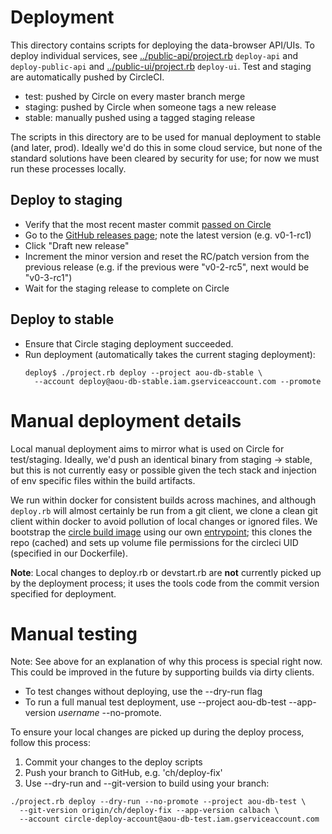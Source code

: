 # Deployment

This directory contains scripts for deploying the data-browser API/UIs. To deploy
individual services, see [../public-api/project.rb](../public-api/project.rb) `deploy-api` and
`deploy-public-api` and [../public-ui/project.rb](../public-ui/project.rb) `deploy-ui`. Test
and staging are automatically pushed by CircleCI.

- test: pushed by Circle on every master branch merge
- staging: pushed by Circle when someone tags a new release
- stable: manually pushed using a tagged staging release

The scripts in this directory are to be used for manual deployment to stable
(and later, prod). Ideally we'd do this in some cloud service, but none of the
standard solutions have been cleared by security for use; for now we must run
these processes locally.

## Deploy to staging

- Verify that the most recent master commit [passed on Circle](https://circleci.com/gh/all-of-us/workflows/data-browser/tree/master)
- Go to the [GitHub releases page](https://github.com/all-of-us/data-browser/releases);
  note the latest version (e.g. v0-1-rc1)
- Click "Draft new release"
- Increment the minor version and reset the RC/patch version from the previous
  release (e.g. if the previous were "v0-2-rc5", next would be "v0-3-rc1")
- Wait for the staging release to complete on Circle

## Deploy to stable

- Ensure that Circle staging deployment succeeded.
- Run deployment (automatically takes the current staging deployment):
  ```
  deploy$ ./project.rb deploy --project aou-db-stable \
    --account deploy@aou-db-stable.iam.gserviceaccount.com --promote
  ```

# Manual deployment details

Local manual deployment aims to mirror what is used on Circle for test/staging.
Ideally, we'd push an identical binary from staging -> stable, but this is not
currently easy or possible given the tech stack and injection of env specific
files within the build artifacts.

We run within docker for consistent builds across machines, and although
`deploy.rb` will almost certainly be run from a git client, we clone a clean
git client within docker to avoid pollution of local changes or ignored files.
We bootstrap the [circle build image](../ci/Dockerfile.circle_build) using our
own [entrypoint](./bootstrap-docker.sh); this clones the repo (cached) and sets
up volume file permissions for the circleci UID (specified in our Dockerfile).

**Note**: Local changes to deploy.rb or devstart.rb are **not** currently picked
up by the deployment process; it uses the tools code from the commit version
specified for deployment.

# Manual testing

Note: See above for an explanation of why this process is special right now.
This could be improved in the future by supporting builds via dirty clients.

- To test changes without deploying, use the --dry-run flag
- To run a full manual test deployment, use --project aou-db-test
  --app-version *username* --no-promote.

To ensure your local changes are picked up during the deploy process, follow
this process:

1. Commit your changes to the deploy scripts
1. Push your branch to GitHub, e.g. 'ch/deploy-fix'
1. Use --dry-run and --git-version to build using your branch:

  ```
  ./project.rb deploy --dry-run --no-promote --project aou-db-test \
    --git-version origin/ch/deploy-fix --app-version calbach \
    --account circle-deploy-account@aou-db-test.iam.gserviceaccount.com
  ```

